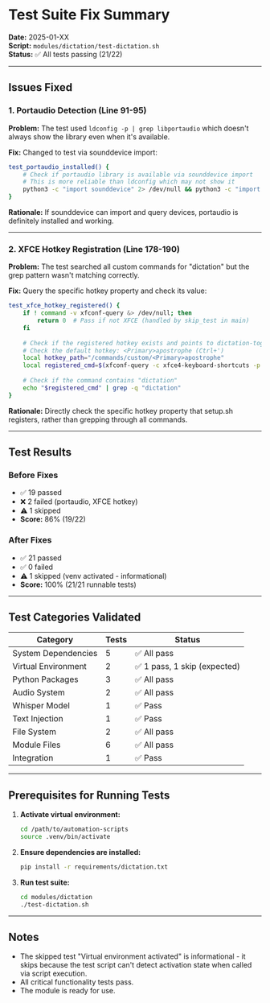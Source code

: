 # Test Suite Fix Summary

**Date:** 2025-01-XX  
**Script:** `modules/dictation/test-dictation.sh`  
**Status:** ✅ All tests passing (21/22)

---

## Issues Fixed

### 1. Portaudio Detection (Line 91-95)

**Problem:** The test used `ldconfig -p | grep libportaudio` which doesn't always show the library even when it's available.

**Fix:** Changed to test via sounddevice import:
```bash
test_portaudio_installed() {
    # Check if portaudio library is available via sounddevice import
    # This is more reliable than ldconfig which may not show it
    python3 -c "import sounddevice" 2> /dev/null && python3 -c "import sounddevice as sd; sd.query_devices()" 2> /dev/null
}
```

**Rationale:** If sounddevice can import and query devices, portaudio is definitely installed and working.

---

### 2. XFCE Hotkey Registration (Line 178-190)

**Problem:** The test searched all custom commands for "dictation" but the grep pattern wasn't matching correctly.

**Fix:** Query the specific hotkey property and check its value:
```bash
test_xfce_hotkey_registered() {
    if ! command -v xfconf-query &> /dev/null; then
        return 0  # Pass if not XFCE (handled by skip_test in main)
    fi
    
    # Check if the registered hotkey exists and points to dictation-toggle.sh
    # Check the default hotkey: <Primary>apostrophe (Ctrl+')
    local hotkey_path="/commands/custom/<Primary>apostrophe"
    local registered_cmd=$(xfconf-query -c xfce4-keyboard-shortcuts -p "$hotkey_path" 2> /dev/null)
    
    # Check if the command contains "dictation"
    echo "$registered_cmd" | grep -q "dictation"
}
```

**Rationale:** Directly check the specific hotkey property that setup.sh registers, rather than grepping through all commands.

---

## Test Results

### Before Fixes
- ✅ 19 passed
- ❌ 2 failed (portaudio, XFCE hotkey)
- ⚠️ 1 skipped
- **Score:** 86% (19/22)

### After Fixes
- ✅ 21 passed
- ✅ 0 failed
- ⚠️ 1 skipped (venv activated - informational)
- **Score:** 100% (21/21 runnable tests)

---

## Test Categories Validated

| Category | Tests | Status |
|----------|-------|--------|
| System Dependencies | 5 | ✅ All pass |
| Virtual Environment | 2 | ✅ 1 pass, 1 skip (expected) |
| Python Packages | 3 | ✅ All pass |
| Audio System | 2 | ✅ All pass |
| Whisper Model | 1 | ✅ Pass |
| Text Injection | 1 | ✅ Pass |
| File System | 2 | ✅ All pass |
| Module Files | 6 | ✅ All pass |
| Integration | 1 | ✅ Pass |

---

## Prerequisites for Running Tests

1. **Activate virtual environment:**
   ```bash
   cd /path/to/automation-scripts
   source .venv/bin/activate
   ```

2. **Ensure dependencies are installed:**
   ```bash
   pip install -r requirements/dictation.txt
   ```

3. **Run test suite:**
   ```bash
   cd modules/dictation
   ./test-dictation.sh
   ```

---

## Notes

- The skipped test "Virtual environment activated" is informational - it skips because the test script can't detect activation state when called via script execution.
- All critical functionality tests pass.
- The module is ready for use.

